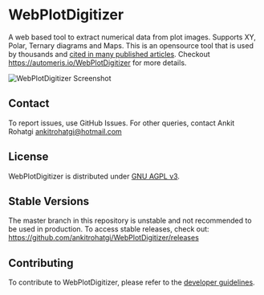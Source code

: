 WebPlotDigitizer
================

A web based tool to extract numerical data from plot images. Supports XY, Polar, Ternary diagrams and Maps. This is an opensource tool that is used by thousands and [cited in many published articles](https://scholar.google.com/scholar?as_vis=1&q=WebPlotDigitizer&hl=en&as_sdt=0,44). Checkout https://automeris.io/WebPlotDigitizer for more details.

![WebPlotDigitizer Screenshot](screenshot.png?raw=true "WebPlotDigitizer")

Contact
-------

To report issues, use GitHub Issues. For other queries, contact Ankit Rohatgi <ankitrohatgi@hotmail.com>

License
-------

WebPlotDigitizer is distributed under [GNU AGPL v3](https://www.gnu.org/licenses/agpl-3.0.en.html).

Stable Versions
---------------

The master branch in this repository is unstable and not recommended to be used in production. To access stable releases, check out: https://github.com/ankitrohatgi/WebPlotDigitizer/releases

Contributing
------------

To contribute to WebPlotDigitizer, please refer to the [developer guidelines](DEVELOPER_GUIDELINES.md).
